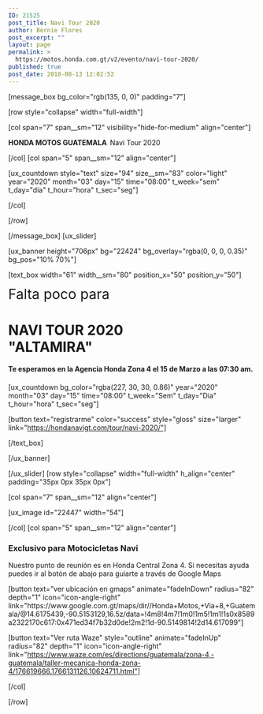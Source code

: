 ```yaml
---
ID: 21525
post_title: Navi Tour 2020
author: Bernie Flores
post_excerpt: ""
layout: page
permalink: >
  https://motos.honda.com.gt/v2/evento/navi-tour-2020/
published: true
post_date: 2018-08-13 12:02:52
---
```

<!-- wp:html -->
[message_box bg_color="rgb(135, 0, 0)" padding="7"]

[row style="collapse" width="full-width"]

[col span="7" span__sm="12" visibility="hide-for-medium" align="center"]

<p><strong>HONDA MOTOS GUATEMALA&nbsp;&nbsp;</strong>Navi Tour 2020</p>

[/col]
[col span="5" span__sm="12" align="center"]

[ux_countdown style="text" size="94" size__sm="83" color="light" year="2020" month="03" day="15" time="08:00" t_week="sem" t_day="dia" t_hour="hora" t_sec="seg"]


[/col]

[/row]

[/message_box]
[ux_slider]

[ux_banner height="706px" bg="22424" bg_overlay="rgba(0, 0, 0, 0.35)" bg_pos="10% 70%"]

[text_box width="61" width__sm="80" position_x="50" position_y="50"]

<p class="alt-font"><span style="font-size: 200%;">Falta poco para</span></p>
<h1><span style="font-size: 100%;"><strong>NAVI TOUR 2020 <BR>"ALTAMIRA"</strong></span></h1>
<p><h4>Te esperamos en la Agencia Honda Zona 4 el 15 de Marzo a las 07:30 am.<br /><H4></H1></p>
[ux_countdown bg_color="rgba(227, 30, 30, 0.86)" year="2020" month="03" day="15" time="08:00" t_week="Sem" t_day="Dia" t_hour="hora" t_sec="seg"]

[button text="registrarme" color="success" style="gloss" size="larger" link="https://hondanavigt.com/tour/navi-2020/"]


[/text_box]

[/ux_banner]

[/ux_slider]
[row style="collapse" width="full-width" h_align="center" padding="35px 0px 35px 0px"]

[col span="7" span__sm="12" align="center"]

[ux_image id="22447" width="54"]


[/col]
[col span="5" span__sm="12" align="center"]

<h3>Exclusivo para Motocicletas Navi</h3>
<p>Nuestro punto de reunión es en Honda Central Zona 4. Si necesitas ayuda puedes ir al botón de abajo para guiarte a través de Google Maps</p>
[button text="ver ubicación en gmaps" animate="fadeInDown" radius="82" depth="1" icon="icon-angle-right" link="https://www.google.com.gt/maps/dir//Honda+Motos,+Via+8,+Guatemala/@14.6175439,-90.5153129,16.5z/data=!4m8!4m7!1m0!1m5!1m1!1s0x8589a2322170c617:0x471ed34f7b32d0de!2m2!1d-90.5149814!2d14.617099"]

[button text="Ver ruta Waze" style="outline" animate="fadeInUp" radius="82" depth="1" icon="icon-angle-right" link="https://www.waze.com/es/directions/guatemala/zona-4,-guatemala/taller-mecanica-honda-zona-4/176619666.1766131126.10624711.html"]


[/col]

[/row]

<!-- /wp:html -->